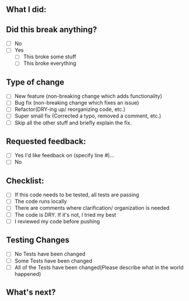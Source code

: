 ## What I did:


## Did this break anything?
- [ ] No
- [ ] Yes
    - [ ] This broke some stuff
    - [ ] This broke everything

## Type of change

- [ ] New feature (non-breaking change which adds functionality)
- [ ] Bug fix (non-breaking change which fixes an issue)
- [ ] Refactor(DRY-ing up/ reorganizing code, etc.)
- [ ] Super small fix (Corrected a typo, removed a comment, etc.)
- [ ] Skip all the other stuff and briefly explain the fix.
        
## Requested feedback: 
- [ ] Yes
    I'd like feedback on (specify line #)... 
- [ ] No

## Checklist:
- [ ] If this code needs to be tested, all tests are passing
- [ ] The code runs locally
- [ ] There are comments where clarification/ organization is needed
- [ ] The code is DRY. If it's not, I tried my best
- [ ] I reviewed my code before pushing

## Testing Changes
- [ ] No Tests have been changed
- [ ] Some Tests have been changed
- [ ] All of the Tests have been changed(Please describe what in the world happened)

## What's next?
